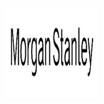 <img align="left" alt="SVG" src="https://github.com/arishma108/Morgan-Stanley/blob/main/morgan-stanley-1.svg?raw=true" width="250" height="250" />
